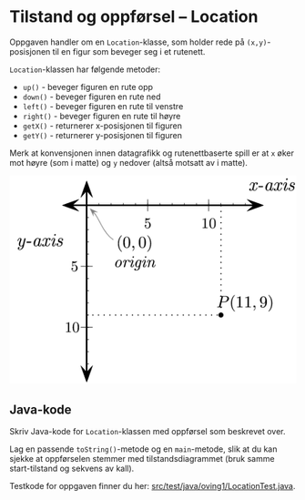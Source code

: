 # Tilstand og oppførsel – Location

Oppgaven handler om en `Location`-klasse, som holder rede på `(x,y)`-posisjonen til en figur som beveger seg i et rutenett.

`Location`-klassen har følgende metoder:

- `up()` - beveger figuren en rute opp
- `down()` - beveger figuren en rute ned
- `left()` - beveger figuren en rute til venstre
- `right()` - beveger figuren en rute til høyre
- `getX()` - returnerer x-posisjonen til figuren
- `getY()` - returnerer y-posisjonen til figuren

Merk at konvensjonen innen datagrafikk og rutenettbaserte spill er at `x` øker mot høyre (som i matte) og `y` nedover (altså motsatt av i matte).

![Koordinatsystem](fig/location/coordinate.png)

## Java-kode

Skriv Java-kode for `Location`-klassen med oppførsel som beskrevet over.

Lag en passende `toString()`-metode og en `main`-metode, slik at du kan sjekke at oppførselen stemmer med tilstandsdiagrammet (bruk samme start-tilstand og sekvens av kall).

Testkode for oppgaven finner du her: [src/test/java/oving1/LocationTest.java](../../src/test/java/oving1/LocationTest.java).

